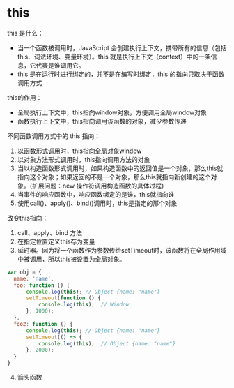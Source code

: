 # this
this 是什么：
- 当一个函数被调用时，JavaScript 会创建执行上下文，携带所有的信息（包括 this、词法环境、变量环境）。this 就是执行上下文（context）中的一条信息，它代表是谁调用它。
- this 是在运行时进行绑定的，并不是在编写时绑定，this 的指向只取决于函数调用方式

this的作用：
- 全局执行上下文中，this指向window对象，方便调用全局window对象
- 函数执行上下文中，this指向调用该函数的对象，减少参数传递

不同函数调用方式中的 this 指向：
1. 以函数形式调用时，this指向全局对象window
2. 以对象方法形式调用时，this指向调用方法的对象
3. 当以构造函数形式调用时，如果构造函数中的返回值是一个对象，那么this就指向这个对象；如果返回的不是一个对象，那么this就指向新创建的这个对象。(扩展问题：new 操作符调用构造函数的具体过程)
4. 当事件的响应函数中，响应函数绑定的是谁，this就指向谁
5. 使用call()、apply()、bind()调用时，this是指定的那个对象

改变this指向：
1. call、apply、bind 方法
2. 在指定位置定义this存为变量
3. 延时器。因为将一个函数作为参数传给setTimeout时，该函数将在全局作用域中被调用，所以this被设置为全局对象。
```js
var obj = {
  name: 'name',
  foo: function () {
      console.log(this); // Object {name: "name"}
      setTimeout(function () {
          console.log(this);  // Window
      }, 1000);
  },
  foo2: function () {
      console.log(this); // Object {name: "name"}
      setTimeout(() => {
          console.log(this);  // Object {name: "name"}
      }, 2000);
  }
}
```
4. 箭头函数


